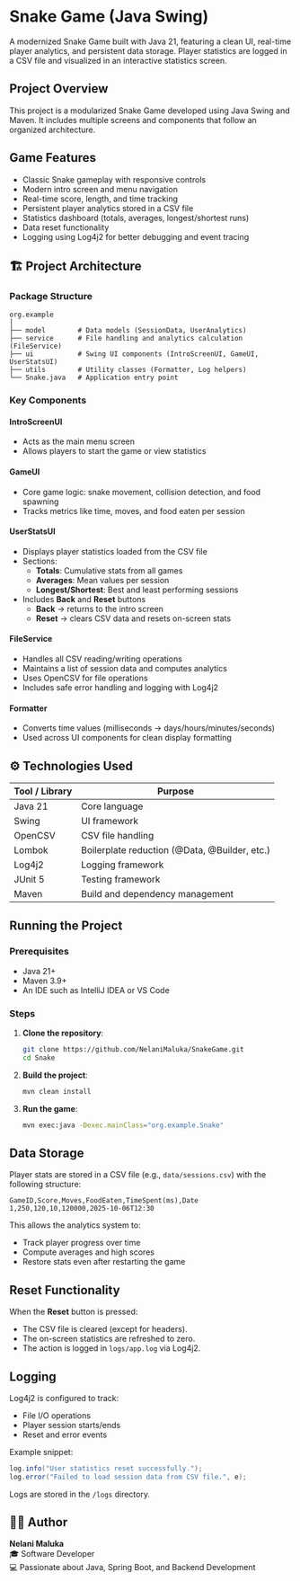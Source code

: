 # Snake Game (Java Swing)

A modernized Snake Game built with Java 21, featuring a clean UI, real-time player analytics, and persistent data storage. Player statistics are logged in a CSV file and visualized in an interactive statistics screen.

## Project Overview

This project is a modularized Snake Game developed using Java Swing and Maven. It includes multiple screens and components that follow an organized architecture.

## Game Features

- Classic Snake gameplay with responsive controls
- Modern intro screen and menu navigation
- Real-time score, length, and time tracking
- Persistent player analytics stored in a CSV file
- Statistics dashboard (totals, averages, longest/shortest runs)
- Data reset functionality
- Logging using Log4j2 for better debugging and event tracing

## 🏗️ Project Architecture

### Package Structure
```
org.example
│
├── model        # Data models (SessionData, UserAnalytics)
├── service      # File handling and analytics calculation (FileService)
├── ui           # Swing UI components (IntroScreenUI, GameUI, UserStatsUI)
├── utils        # Utility classes (Formatter, Log helpers)
└── Snake.java   # Application entry point
```

### Key Components

#### IntroScreenUI
- Acts as the main menu screen
- Allows players to start the game or view statistics

#### GameUI
- Core game logic: snake movement, collision detection, and food spawning
- Tracks metrics like time, moves, and food eaten per session

#### UserStatsUI
- Displays player statistics loaded from the CSV file
- Sections:
  - **Totals**: Cumulative stats from all games
  - **Averages**: Mean values per session
  - **Longest/Shortest**: Best and least performing sessions
- Includes **Back** and **Reset** buttons
  - **Back** → returns to the intro screen
  - **Reset** → clears CSV data and resets on-screen stats

#### FileService
- Handles all CSV reading/writing operations
- Maintains a list of session data and computes analytics
- Uses OpenCSV for file operations
- Includes safe error handling and logging with Log4j2

#### Formatter
- Converts time values (milliseconds → days/hours/minutes/seconds)
- Used across UI components for clean display formatting

## ⚙️ Technologies Used
| Tool / Library | Purpose |
|----------------|---------|
| Java 21        | Core language |
| Swing          | UI framework |
| OpenCSV        | CSV file handling |
| Lombok         | Boilerplate reduction (@Data, @Builder, etc.) |
| Log4j2         | Logging framework |
| JUnit 5        | Testing framework |
| Maven          | Build and dependency management |

## Running the Project

### Prerequisites
- Java 21+
- Maven 3.9+
- An IDE such as IntelliJ IDEA or VS Code

### Steps
1. **Clone the repository**:
   ```bash
   git clone https://github.com/NelaniMaluka/SnakeGame.git
   cd Snake
   ```

2. **Build the project**:
   ```bash
   mvn clean install
   ```

3. **Run the game**:
   ```bash
   mvn exec:java -Dexec.mainClass="org.example.Snake"
   ```

## Data Storage
Player stats are stored in a CSV file (e.g., `data/sessions.csv`) with the following structure:
```
GameID,Score,Moves,FoodEaten,TimeSpent(ms),Date
1,250,120,10,120000,2025-10-06T12:30
```

This allows the analytics system to:
- Track player progress over time
- Compute averages and high scores
- Restore stats even after restarting the game

## Reset Functionality
When the **Reset** button is pressed:
- The CSV file is cleared (except for headers).
- The on-screen statistics are refreshed to zero.
- The action is logged in `logs/app.log` via Log4j2.

## Logging
Log4j2 is configured to track:
- File I/O operations
- Player session starts/ends
- Reset and error events

Example snippet:
```java
log.info("User statistics reset successfully.");
log.error("Failed to load session data from CSV file.", e);
```

Logs are stored in the `/logs` directory.

## 🧑‍💻 Author
**Nelani Maluka**  
🎓 Software Developer  
💻 Passionate about Java, Spring Boot, and Backend Development
